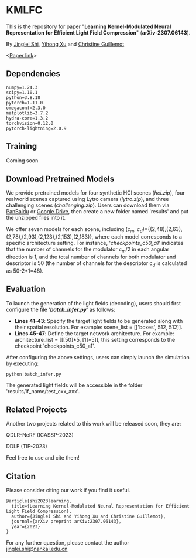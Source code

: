 # KMLFC
This is the repository for paper "**Learning Kernel-Modulated Neural Representation for Efficient Light Field Compression**" (**arXiv-2307.06143**).

By [Jinglei Shi](https://jingleishi.github.io/),  [Yihong Xu](https://github.com/yihongXU)  and  [Christine Guillemot](https://people.rennes.inria.fr/Christine.Guillemot/)

<[Paper link](https://arxiv.org/abs/2307.06143)>

## Dependencies
```
numpy=1.24.3
scipy=1.10.1
python=3.8.18
pytorch=1.11.0
omegaconf=2.3.0
matplotlib=3.7.2
hydra-core=1.3.2
torchvision=0.12.0
pytorch-lightning=2.0.9
```

## Training
Coming soon

## Download Pretrained Models
We provide pretrained models for four synthetic HCI scenes (*hci.zip*), four realworld scenes captured using Lytro camera (*lytro.zip*), and three challenging scenes (*challenging.zip*). Users can download them via [PanBaidu](https://pan.baidu.com/s/1no2sBxrRyax97JPB5F4aHQ?pwd=lfcc) or [Google Drive](https://drive.google.com/drive/folders/16ZU0tn7sn0hQOkqJMLN8GowCsmjGd2SZ?usp=sharing), then create a new folder named 'results' and put the unzipped files into it. 

We offer seven models for each scene, including ($c_m$, $c_d$)={(2,48),(2,63),(2,78),(2,93),(2,123),(2,153),(2,183)}, where each model corresponds to a specific architecture setting. For instance, '*checkpoints_c50_a1*' indicates that the number of channels for the modulator $c_m/2$ in each angular direction is 1, and the total number of channels for both modulator and descriptor is 50 (the number of channels for the descriptor $c_d$ is calculated as 50-2*1=48).

## Evaluation
To launch the generation of the light fields (decoding), users should first configure the file '***batch_infer.py***' as follows:
- **Lines 41-43**: Specify the target light fields to be generated along with their spatial resolution. For example: scene_list = [['boxes', 512, 512]].
- **Lines 45-47**: Define the target network architecture. For example: architecture_list = [[[50]*5, [1]*5]], this setting corresponds to the checkpoint 'checkpoints_c50_a1'.

After configuring the above settings, users can simply launch the simulation by executing:
```
python batch_infer.py
```
The generated light fields will be accessible in the folder 'results/lf_name/test_cxx_axx'.

## Related Projects
Another two projects related to this work will be released soon, they are:

QDLR-NeRF (ICASSP-2023)

DDLF (TIP-2023)

Feel free to use and cite them!

## Citation
Please consider citing our work if you find it useful.
```
@article{shi2023learning,
  title={Learning Kernel-Modulated Neural Representation for Efficient Light Field Compression},
  author={Jinglei Shi and Yihong Xu and Christine Guillemot},
  journal={arXiv preprint arXiv:2307.06143},
  year={2023}
}
```
For any further question, please contact the author <jinglei.shi@nankai.edu.cn>
